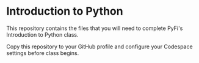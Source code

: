 # Introduction to Python
This repository contains the files that you will need to complete PyFi's Introduction to Python class.

Copy this repository to your GitHub profile and configure your Codespace settings before class begins.
